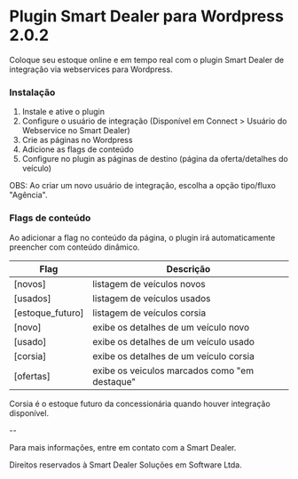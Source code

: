 # Plugin Smart Dealer para Wordpress 2.0.2
Coloque seu estoque online e em tempo real com o plugin Smart Dealer de integração via webservices para Wordpress.

### Instalação

1. Instale e ative o plugin
2. Configure o usuário de integração (Disponível em Connect > Usuário do Webservice no Smart Dealer)
3. Crie as páginas no Wordpress
4. Adicione as flags de conteúdo
5. Configure no plugin as páginas de destino (página da oferta/detalhes do veículo)

OBS: Ao criar um novo usuário de integração, escolha a opção tipo/fluxo "Agência".

### Flags de conteúdo

Ao adicionar a flag no conteúdo da página, o plugin irá automaticamente preencher com conteúdo dinâmico.

| Flag          |  Descrição  |
| ------------- | ------------- 
| [novos]            | listagem de veículos novos
| [usados]            | listagem de veículos usados
| [estoque_futuro]            | listagem de veículos corsia
| [novo]            | exibe os detalhes de um veículo novo
| [usado]            | exibe os detalhes de um veículo usado
| [corsia]            | exibe os detalhes de um veículo corsia
| [ofertas]            | exibe os veiculos marcados como "em destaque"

Corsia é o estoque futuro da concessionária quando houver integração disponível. 

--

Para mais informações, entre em contato com a Smart Dealer.

Direitos reservados à Smart Dealer Soluções em Software Ltda.
